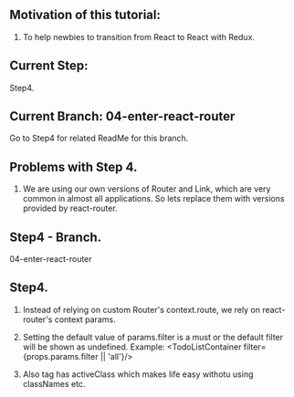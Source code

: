 ## Motivation of this tutorial:
   1. To help newbies to transition from React to React with Redux.

## Current Step: 
  Step4.

## Current Branch: 04-enter-react-router
  Go to Step4 for related ReadMe for this branch.

## Problems with Step 4.
1. We are using our own versions of Router and Link, which are very common in almost all applications.
   So lets replace them with versions provided by react-router.


## Step4 - Branch. 
04-enter-react-router


## Step4. 
 1. Instead of relying on custom Router's context.route, we rely on react-router's context params.
 2. Setting the default value of params.filter is a must or the default filter will be shown as undefined.
  Example: 
  <TodoListContainer filter={props.params.filter || 'all'}/>

 3. Also <Link> tag has activeClass which makes life easy withotu using classNames etc.



